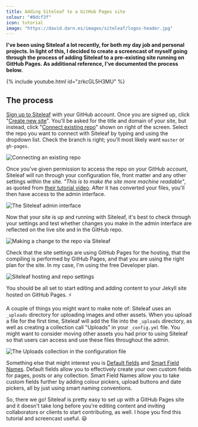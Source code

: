 ```yaml
---
title: Adding Siteleaf to a GitHub Pages site
colour: "#8dcf3f"
icon: tutorial
image: "https://david.darn.es/images/siteleaf/logos-header.jpg"
---
```


**I've been using Siteleaf a lot recently, for both my day job and personal projects. In light of this, I decided to create a screencast of myself going through the process of adding Siteleaf to a pre-existing site running on GitHub Pages. As additional reference, I've documented the process below.**

<!-- more -->

{% include youtube.html id="zrkcGL5H3MU" %}

## The process

[Sign up to Siteleaf](https://manage.siteleaf.com/signup) with your GitHub account. Once you are signed up, click  "[Create new site](https://manage.siteleaf.com/sites/new)". You'll be asked for the title and domain of your site, but instead, click "[Connect existing repo](https://manage.siteleaf.com/sites/import)" shown on right of the screen. Select the repo you want to connect with Siteleaf by typing and using the dropdown list. Check the branch is right; you'll most likely want `master` or `gh-pages`.

![Connecting an existing repo](https://david.darn.es/images/siteleaf/connect-repo.png)

Once you've given permission to access the repo on your GitHub account, Siteleaf will run through your configuration file, front matter and any other settings within the site. _"This is to make the site more machine readable"_, as quoted from [their tutorial video](http://www.siteleaf.com/blog/connecting-github/). After it has converted your files, you'll then have access to the admin interface.

![The Siteleaf admin interface](https://david.darn.es/images/siteleaf/admin-ui.png)


Now that your site is up and running with Siteleaf, it's best to check through your settings and test whether changes you make in the admin interface are reflected on the live site and in the GitHub repo. 

![Making a change to the repo via Siteleaf](https://david.darn.es/images/siteleaf/commited-change.png)

Check that the site settings are using GitHub Pages for the hosting, that the compiling is performed by GitHub Pages, and that you are using the right plan for the site. In my case, I'm using the free Developer plan.

![Siteleaf hosting and repo settings](https://david.darn.es/images/siteleaf/site-settings.png)

You should be all set to start editing and adding content to your Jekyll site hosted on GitHub Pages. ⚡️

A couple of things you might want to make note of: Siteleaf uses an `_uploads` directory for uploading images and other assets. When you upload a file for the first time, Siteleaf will add the file into the `_uploads` directory, as well as creating a collection call "Uploads" in your `_config.yml` file. You might want to consider moving other assets you had prior to using Siteleaf so that users can access and use these files throughout the admin.

![The Uploads collection in the configuration file](https://david.darn.es/images/siteleaf/uploads-collection.png)

Something else that might interest you is [Default fields](http://learn.siteleaf.com/content/defaults/) and [Smart Field Names](http://learn.siteleaf.com/content/metadata/#smart-field-names). Default fields allow you to effectively create your own custom fields for pages, posts or any collection. Smart Field Names allow you to take custom fields further by adding colour pickers, upload buttons and date pickers, all by just using smart naming conventions.

So, there we go! Siteleaf is pretty easy to set up with a GitHub Pages site and it doesn't take long before you're editing content and inviting collaborators or clients to start contributing, as well. I hope you find this tutorial and screencast useful. 😃

